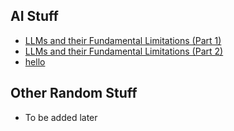 ## AI Stuff
- [LLMs and their Fundamental Limitations (Part 1)](essays/llms-and-their-fundamental-limitations-part-1.html)
- [LLMs and their Fundamental Limitations (Part 2)](essays/LLM-part2.md)
- [hello](essays/LLM-part2.md)
## Other Random Stuff
- To be added later

